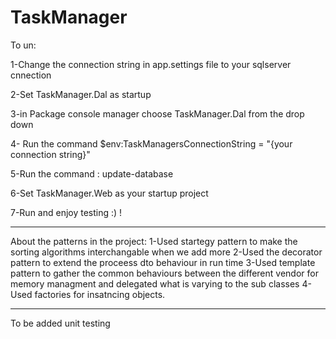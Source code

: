 # TaskManager

To un:

1-Change the connection string in app.settings file to your sqlserver cnnection 

2-Set TaskManager.Dal as startup 

3-in Package console manager choose TaskManager.Dal from the drop down

4- Run the command $env:TaskManagersConnectionString  = "{your connection string}"

5-Run the command : update-database

6-Set TaskManager.Web as your startup project

7-Run and enjoy testing :) !

**************************************************************************************************************

About the patterns in the project:
1-Used startegy pattern to make the sorting algorithms interchangable when we add more
2-Used the decorator pattern to extend the proceess dto behaviour in run time 
3-Used template pattern to gather the common behaviours between the different vendor for memory managment and delegated what is varying to the sub classes
4-Used factories for insatncing objects.
**************************************************************************************************************

To be added unit testing
